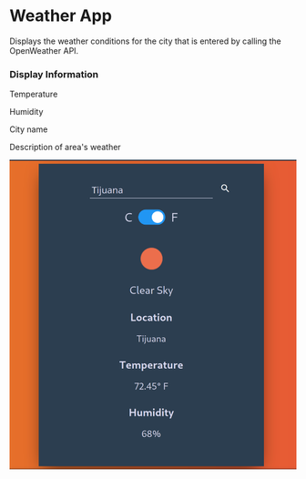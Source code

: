 # Weather App
Displays the weather conditions for the city that is entered by calling the OpenWeather API.
### Display Information
Temperature

Humidity

City name

Description of area's weather


![Image of Yaktocat](./weather-app-demo-img/api-call-faren.png)